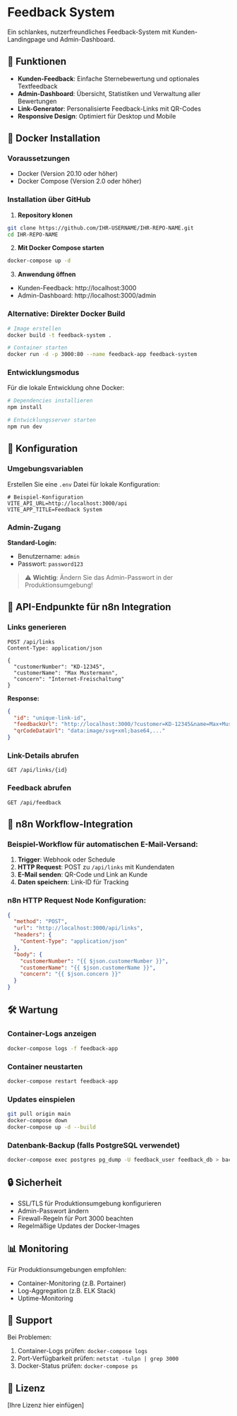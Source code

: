 
# Feedback System

Ein schlankes, nutzerfreundliches Feedback-System mit Kunden-Landingpage und Admin-Dashboard.

## 🚀 Funktionen

- **Kunden-Feedback**: Einfache Sternebewertung und optionales Textfeedback
- **Admin-Dashboard**: Übersicht, Statistiken und Verwaltung aller Bewertungen
- **Link-Generator**: Personalisierte Feedback-Links mit QR-Codes
- **Responsive Design**: Optimiert für Desktop und Mobile

## 🐳 Docker Installation

### Voraussetzungen
- Docker (Version 20.10 oder höher)
- Docker Compose (Version 2.0 oder höher)

### Installation über GitHub

1. **Repository klonen**
```bash
git clone https://github.com/IHR-USERNAME/IHR-REPO-NAME.git
cd IHR-REPO-NAME
```

2. **Mit Docker Compose starten**
```bash
docker-compose up -d
```

3. **Anwendung öffnen**
- Kunden-Feedback: http://localhost:3000
- Admin-Dashboard: http://localhost:3000/admin

### Alternative: Direkter Docker Build

```bash
# Image erstellen
docker build -t feedback-system .

# Container starten
docker run -d -p 3000:80 --name feedback-app feedback-system
```

### Entwicklungsmodus

Für die lokale Entwicklung ohne Docker:

```bash
# Dependencies installieren
npm install

# Entwicklungsserver starten
npm run dev
```

## 🔧 Konfiguration

### Umgebungsvariablen

Erstellen Sie eine `.env` Datei für lokale Konfiguration:

```env
# Beispiel-Konfiguration
VITE_API_URL=http://localhost:3000/api
VITE_APP_TITLE=Feedback System
```

### Admin-Zugang

**Standard-Login:**
- Benutzername: `admin`
- Passwort: `password123`

> ⚠️ **Wichtig**: Ändern Sie das Admin-Passwort in der Produktionsumgebung!

## 📡 API-Endpunkte für n8n Integration

### Links generieren
```http
POST /api/links
Content-Type: application/json

{
  "customerNumber": "KD-12345",
  "customerName": "Max Mustermann",
  "concern": "Internet-Freischaltung"
}
```

**Response:**
```json
{
  "id": "unique-link-id",
  "feedbackUrl": "http://localhost:3000/?customer=KD-12345&name=Max+Mustermann&concern=Internet-Freischaltung&text=K%C3%BCrzlich+wurde+Ihr+Internet+freigeschaltet%2C+wie+war+Ihre+Erfahrung%3F&ref=unique-link-id",
  "qrCodeDataUrl": "data:image/svg+xml;base64,..."
}
```

### Link-Details abrufen
```http
GET /api/links/{id}
```

### Feedback abrufen
```http
GET /api/feedback
```

## 🔄 n8n Workflow-Integration

### Beispiel-Workflow für automatischen E-Mail-Versand:

1. **Trigger**: Webhook oder Schedule
2. **HTTP Request**: POST zu `/api/links` mit Kundendaten
3. **E-Mail senden**: QR-Code und Link an Kunde
4. **Daten speichern**: Link-ID für Tracking

### n8n HTTP Request Node Konfiguration:
```json
{
  "method": "POST",
  "url": "http://localhost:3000/api/links",
  "headers": {
    "Content-Type": "application/json"
  },
  "body": {
    "customerNumber": "{{ $json.customerNumber }}",
    "customerName": "{{ $json.customerName }}",
    "concern": "{{ $json.concern }}"
  }
}
```

## 🛠️ Wartung

### Container-Logs anzeigen
```bash
docker-compose logs -f feedback-app
```

### Container neustarten
```bash
docker-compose restart feedback-app
```

### Updates einspielen
```bash
git pull origin main
docker-compose down
docker-compose up -d --build
```

### Datenbank-Backup (falls PostgreSQL verwendet)
```bash
docker-compose exec postgres pg_dump -U feedback_user feedback_db > backup.sql
```

## 🔒 Sicherheit

- SSL/TLS für Produktionsumgebung konfigurieren
- Admin-Passwort ändern
- Firewall-Regeln für Port 3000 beachten
- Regelmäßige Updates der Docker-Images

## 📊 Monitoring

Für Produktionsumgebungen empfohlen:
- Container-Monitoring (z.B. Portainer)
- Log-Aggregation (z.B. ELK Stack)
- Uptime-Monitoring

## 🤝 Support

Bei Problemen:
1. Container-Logs prüfen: `docker-compose logs`
2. Port-Verfügbarkeit prüfen: `netstat -tulpn | grep 3000`
3. Docker-Status prüfen: `docker-compose ps`

## 📝 Lizenz

[Ihre Lizenz hier einfügen]
